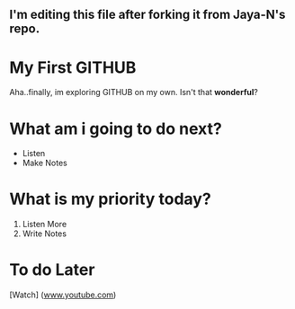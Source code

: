 ## I'm editing this file after forking it from Jaya-N's repo.

# My First GITHUB

Aha..finally, im exploring GITHUB on my own. Isn't that **wonderful**?

# What am i going to do **next**?

-  Listen
-  Make Notes

# What is my priority today?

1.  Listen More
2.  Write Notes

# To do Later

[Watch] (www.youtube.com)
